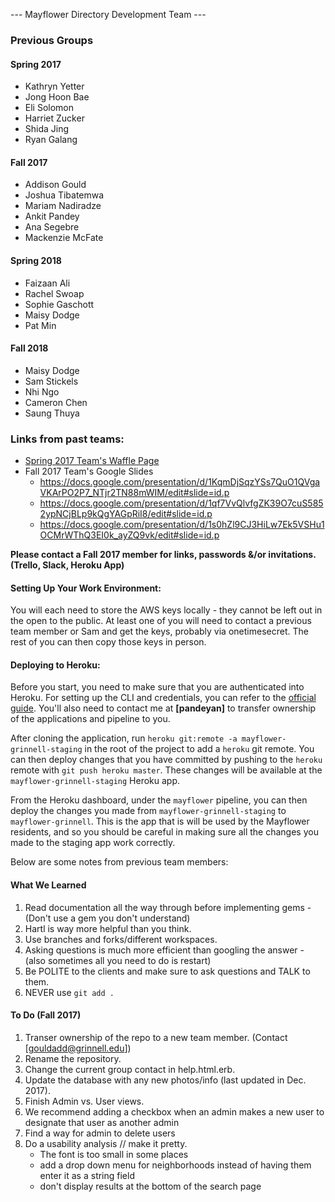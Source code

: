 --- Mayflower Directory Development Team ---


### Previous Groups

#### Spring 2017

* Kathryn Yetter
* Jong Hoon Bae
* Eli Solomon
* Harriet Zucker
* Shida Jing
* Ryan Galang

#### Fall 2017

* Addison Gould
* Joshua Tibatemwa
* Mariam Nadiradze
* Ankit Pandey
* Ana Segebre
* Mackenzie McFate

#### Spring 2018
* Faizaan Ali
* Rachel Swoap
* Sophie Gaschott
* Maisy Dodge
* Pat Min

#### Fall 2018
* Maisy Dodge
* Sam Stickels
* Nhi Ngo
* Cameron Chen
* Saung Thuya

### Links from past teams: 

* [Spring 2017 Team's Waffle Page](https://waffle.io/baejongh/mayflower)
* Fall 2017 Team's Google Slides
	- https://docs.google.com/presentation/d/1KqmDjSqzYSs7QuO1QVgaVKArPO2P7_NTjr2TN88mWIM/edit#slide=id.p
	- https://docs.google.com/presentation/d/1qf7VvQlvfgZK39O7cuS5852ypNCjBLp9kQgYAGpRiI8/edit#slide=id.p
	- https://docs.google.com/presentation/d/1s0hZl9CJ3HiLw7Ek5VSHu1OCMrWThQ3EI0k_ayZQ9vk/edit#slide=id.p
   
**Please contact a Fall 2017 member for links, passwords &/or invitations. (Trello, Slack, Heroku App)**
    
#### Setting Up Your Work Environment: 
    
You will each need to store the AWS keys locally - they cannot be left
out in the open to the public. At least one of you will need to
contact a previous team member or Sam and get the keys, probably via
onetimesecret. The rest of you can then copy those keys in person.
    
    
#### Deploying to Heroku:
Before you start, you need to make sure that you are authenticated into
Heroku. For setting up the CLI and credentials, you can refer to the
[official guide](https://devcenter.heroku.com/articles/heroku-cli).
You'll also need to contact me at **\[pandeyan\]** to transfer ownership
of the applications and pipeline to you.

After cloning the application, run
`heroku git:remote -a mayflower-grinnell-staging` in the root of the
project to add a `heroku` git remote. You can then deploy changes that
you have committed by pushing to the `heroku` remote with
`git push heroku master`. These changes will be available at the
`mayflower-grinnell-staging` Heroku app.

From the Heroku dashboard, under the `mayflower` pipeline, you can then
deploy the changes you made from `mayflower-grinnell-staging` to
`mayflower-grinnell`. This is the app that is will be used by the
Mayflower residents, and so you should be careful in making sure all the
changes you made to the staging app work correctly.
    
    
    
    
Below are some notes from previous team members:
    
#### What We Learned

1. Read documentation all the way through before implementing gems - (Don't use a gem you don't understand)
2. Hartl is way more helpful than you think.
3. Use branches and forks/different workspaces.
4. Asking questions is much more efficient than googling the answer - (also sometimes all you need to do is restart)
5. Be POLITE to the clients and make sure to ask questions and TALK to them.
6. NEVER use `git add .`
    
    
#### To Do (Fall 2017)

1. Transer ownership of the repo to a new team member. (Contact [gouldadd@grinnell.edu])
2. Rename the repository.
3. Change the current group contact in help.html.erb.
4. Update the database with any new photos/info (last updated in Dec. 2017).
5. Finish Admin vs. User views.
6. We recommend adding a checkbox when an admin makes a new user to designate that user as another admin
7. Find a way for admin to delete users
8. Do a usability analysis // make it pretty. 
    - The font is too small in some places
    - add a drop down menu for neighborhoods instead of having them enter it as a string field
    - don't display results at the bottom of the search page
     
